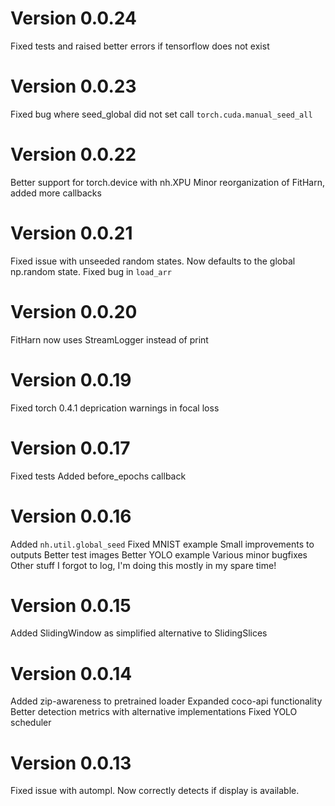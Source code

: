 Version 0.0.24
==============
Fixed tests and raised better errors if tensorflow does not exist


Version 0.0.23
==============
Fixed bug where seed_global did not set call `torch.cuda.manual_seed_all`


Version 0.0.22
==============
Better support for torch.device with nh.XPU
Minor reorganization of FitHarn, added more callbacks



Version 0.0.21
==============
Fixed issue with unseeded random states. Now defaults to the global np.random state.
Fixed bug in `load_arr`


Version 0.0.20
==============
FitHarn now uses StreamLogger instead of print


Version 0.0.19
==============
Fixed torch 0.4.1 deprication warnings in focal loss


Version 0.0.17
==============
Fixed tests
Added before_epochs callback



Version 0.0.16
==============
Added `nh.util.global_seed`
Fixed MNIST example
Small improvements to outputs
Better test images
Better YOLO example
Various minor bugfixes
Other stuff I forgot to log, I'm doing this mostly in my spare time!


Version 0.0.15
==============
Added SlidingWindow as simplified alternative to SlidingSlices


Version 0.0.14
==============
Added zip-awareness to pretrained loader 
Expanded coco-api functionality
Better detection metrics with alternative implementations
Fixed YOLO scheduler


Version 0.0.13
==============
Fixed issue with autompl. Now correctly detects if display is available. 

